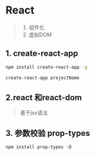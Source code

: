 # React

> 1. 组件化
> 2. 虚拟DOM

## 1. create-react-app

```sh
npm install create-react-app -g

create-react-app projectName
```
## 2.react 和react-dom 
> 基于jsx语法

## 3. 参数校验 prop-types
```
npm install prop-types -D
```
